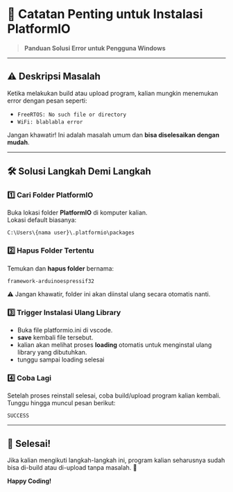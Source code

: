 <!-- ![release](https://raw.githubusercontent.com/deaafrizal/cuybot-rtos/main/docs/assets/image-3.png) -->

# 📌 **Catatan Penting untuk Instalasi PlatformIO**
> **Panduan Solusi Error untuk Pengguna Windows**

---

## ⚠️ **Deskripsi Masalah**
Ketika melakukan build atau upload program, kalian mungkin menemukan error dengan pesan seperti:  
- `FreeRTOS: No such file or directory`  
- `WiFi: blablabla error`  

Jangan khawatir! Ini adalah masalah umum dan **bisa diselesaikan dengan mudah**.

---

## 🛠️ **Solusi Langkah Demi Langkah**

### 1️⃣ **Cari Folder PlatformIO**  
Buka lokasi folder **PlatformIO** di komputer kalian.  
Lokasi default biasanya:  
```plaintext
C:\Users\{nama user}\.platformio\packages
```

### 2️⃣ **Hapus Folder Tertentu**
Temukan dan **hapus folder** bernama:  
```plaintext
framework-arduinoespressif32
```
⚠️ Jangan khawatir, folder ini akan diinstal ulang secara otomatis nanti.

### 3️⃣ **Trigger Instalasi Ulang Library**
- Buka file platformio.ini di vscode.
- **save** kembali file tersebut.  
- kalian akan melihat proses **loading** otomatis untuk menginstal ulang library yang dibutuhkan.
- tunggu sampai loading selesai

### 4️⃣ **Coba Lagi**
Setelah proses reinstall selesai, coba build/upload program kalian kembali.  
Tunggu hingga muncul pesan berikut:  
```plaintext
SUCCESS
```

---

## 🎉 **Selesai!**
Jika kalian mengikuti langkah-langkah ini, program kalian seharusnya sudah bisa di-build atau di-upload tanpa masalah. 🚀

**Happy Coding!**